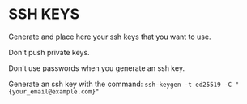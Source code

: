 # SSH KEYS

Generate and place here your ssh keys that you want to use.

Don't push private keys.

Don't use passwords when you generate an ssh key.

Generate an ssh key with the command: `ssh-keygen -t ed25519 -C "{your_email@example.com}"`
